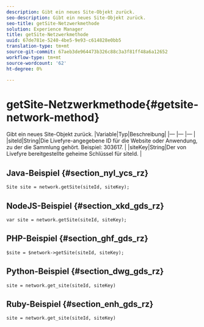 ```yaml
---
description: Gibt ein neues Site-Objekt zurück.
seo-description: Gibt ein neues Site-Objekt zurück.
seo-title: getSite-Netzwerkmethode
solution: Experience Manager
title: getSite-Netzwerkmethode
uuid: 67de781e-5240-4be5-9e93-c614828e0bb5
translation-type: tm+mt
source-git-commit: 67aeb3de964473b326c88c3a3f81ff48a6a12652
workflow-type: tm+mt
source-wordcount: '62'
ht-degree: 0%

---
```



# getSite-Netzwerkmethode{#getsite-network-method}

Gibt ein neues Site-Objekt zurück.
|Variable|Typ|Beschreibung|
|— |— |— |
|siteId|String|Die Livefyre-angegebene ID für die Website oder Anwendung, zu der die Sammlung gehört. Beispiel: 303617.  |
|siteKey|String|Der von Livefyre bereitgestellte geheime Schlüssel für siteId.  |

## Java-Beispiel {#section_nyl_ycs_rz}

```
Site site = network.getSite(siteId, siteKey); 
```

## NodeJS-Beispiel {#section_xkd_gds_rz}

```
var site = network.getSite(siteId, siteKey); 
```

## PHP-Beispiel {#section_ghf_gds_rz}

```
$site = $network->getSite(siteId, siteKey);
```

## Python-Beispiel {#section_dwg_gds_rz}

```
site = network.get_site(siteId, siteKey) 
```

## Ruby-Beispiel {#section_enh_gds_rz}

```
site = network.get_site(siteId, siteKey) 
```


